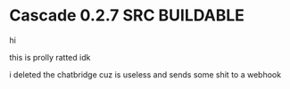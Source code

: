 # Cascade 0.2.7 SRC BUILDABLE

hi

this is prolly ratted idk

i deleted the chatbridge cuz is useless and sends some shit to a webhook
